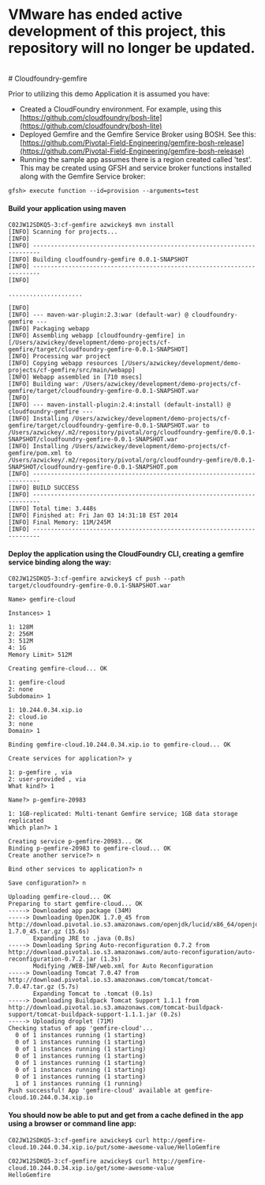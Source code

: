 <h1> VMware has ended active development of this project, this repository will no longer be updated.</h1><br># Cloudfoundry-gemfire

Prior to utilizing this demo Application it is assumed you have:

* Created a CloudFoundry environment.  For example, using this [https://github.com/cloudfoundry/bosh-lite](https://github.com/cloudfoundry/bosh-lite)
* Deployed Gemfire and the Gemfire Service Broker using BOSH.  See this: [https://github.com/Pivotal-Field-Engineering/gemfire-bosh-release](https://github.com/Pivotal-Field-Engineering/gemfire-bosh-release)
* Running the sample app assumes there is a region created called 'test'.  This may be created using GFSH and service broker functions installed along with the Gemfire Service broker:
```
gfsh> execute function --id=provision --arguments=test
 ```
 
#### Build your application using maven
 ```
C02JW12SDKQ5-3:cf-gemfire azwickey$ mvn install
[INFO] Scanning for projects...
[INFO]                                                                         
[INFO] ------------------------------------------------------------------------
[INFO] Building cloudfoundry-gemfire 0.0.1-SNAPSHOT
[INFO] ------------------------------------------------------------------------
[INFO] 

.....................

[INFO] 
[INFO] --- maven-war-plugin:2.3:war (default-war) @ cloudfoundry-gemfire ---
[INFO] Packaging webapp
[INFO] Assembling webapp [cloudfoundry-gemfire] in [/Users/azwickey/development/demo-projects/cf-gemfire/target/cloudfoundry-gemfire-0.0.1-SNAPSHOT]
[INFO] Processing war project
[INFO] Copying webapp resources [/Users/azwickey/development/demo-projects/cf-gemfire/src/main/webapp]
[INFO] Webapp assembled in [710 msecs]
[INFO] Building war: /Users/azwickey/development/demo-projects/cf-gemfire/target/cloudfoundry-gemfire-0.0.1-SNAPSHOT.war
[INFO] 
[INFO] --- maven-install-plugin:2.4:install (default-install) @ cloudfoundry-gemfire ---
[INFO] Installing /Users/azwickey/development/demo-projects/cf-gemfire/target/cloudfoundry-gemfire-0.0.1-SNAPSHOT.war to /Users/azwickey/.m2/repository/pivotal/org/cloudfoundry-gemfire/0.0.1-SNAPSHOT/cloudfoundry-gemfire-0.0.1-SNAPSHOT.war
[INFO] Installing /Users/azwickey/development/demo-projects/cf-gemfire/pom.xml to /Users/azwickey/.m2/repository/pivotal/org/cloudfoundry-gemfire/0.0.1-SNAPSHOT/cloudfoundry-gemfire-0.0.1-SNAPSHOT.pom
[INFO] ------------------------------------------------------------------------
[INFO] BUILD SUCCESS
[INFO] ------------------------------------------------------------------------
[INFO] Total time: 3.448s
[INFO] Finished at: Fri Jan 03 14:31:18 EST 2014
[INFO] Final Memory: 11M/245M
[INFO] ------------------------------------------------------------------------
```
 
#### Deploy the application using the CloudFoundry CLI, creating a gemfire service binding along the way:
```
C02JW12SDKQ5-3:cf-gemfire azwickey$ cf push --path target/cloudfoundry-gemfire-0.0.1-SNAPSHOT.war 

Name> gemfire-cloud

Instances> 1

1: 128M
2: 256M
3: 512M
4: 1G
Memory Limit> 512M

Creating gemfire-cloud... OK

1: gemfire-cloud
2: none
Subdomain> 1            

1: 10.244.0.34.xip.io
2: cloud.io
3: none
Domain> 1                 

Binding gemfire-cloud.10.244.0.34.xip.io to gemfire-cloud... OK

Create services for application?> y

1: p-gemfire , via 
2: user-provided , via 
What kind?> 1

Name?> p-gemfire-20983

1: 1GB-replicated: Multi-tenant Gemfire service; 1GB data storage replicated
Which plan?> 1

Creating service p-gemfire-20983... OK
Binding p-gemfire-20983 to gemfire-cloud... OK
Create another service?> n

Bind other services to application?> n

Save configuration?> n

Uploading gemfire-cloud... OK
Preparing to start gemfire-cloud... OK
-----> Downloaded app package (34M)
-----> Downloading OpenJDK 1.7.0_45 from http://download.pivotal.io.s3.amazonaws.com/openjdk/lucid/x86_64/openjdk-1.7.0_45.tar.gz (15.6s)
       Expanding JRE to .java (0.8s)
-----> Downloading Spring Auto-reconfiguration 0.7.2 from http://download.pivotal.io.s3.amazonaws.com/auto-reconfiguration/auto-reconfiguration-0.7.2.jar (1.3s)
       Modifying /WEB-INF/web.xml for Auto Reconfiguration
-----> Downloading Tomcat 7.0.47 from http://download.pivotal.io.s3.amazonaws.com/tomcat/tomcat-7.0.47.tar.gz (5.7s)
       Expanding Tomcat to .tomcat (0.1s)
-----> Downloading Buildpack Tomcat Support 1.1.1 from http://download.pivotal.io.s3.amazonaws.com/tomcat-buildpack-support/tomcat-buildpack-support-1.1.1.jar (0.2s)
-----> Uploading droplet (71M)
Checking status of app 'gemfire-cloud'...
  0 of 1 instances running (1 starting)
  0 of 1 instances running (1 starting)
  0 of 1 instances running (1 starting)
  0 of 1 instances running (1 starting)
  0 of 1 instances running (1 starting)
  0 of 1 instances running (1 starting)
  0 of 1 instances running (1 starting)
  1 of 1 instances running (1 running)
Push successful! App 'gemfire-cloud' available at gemfire-cloud.10.244.0.34.xip.io
```

#### You should now be able to put and get from a cache defined in the app using a browser or command line app:
```
C02JW12SDKQ5-3:cf-gemfire azwickey$ curl http://gemfire-cloud.10.244.0.34.xip.io/put/some-awesome-value/HelloGemfire

C02JW12SDKQ5-3:cf-gemfire azwickey$ curl http://gemfire-cloud.10.244.0.34.xip.io/get/some-awesome-value
HelloGemfire
```
